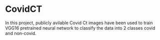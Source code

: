 # CovidCT

In this project, publicly avilable Covid Ct images have been used to train VGG16 pretrained neural network to classify the data into 2 classes covid and non-covid.
